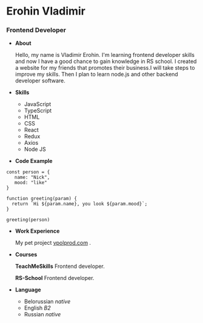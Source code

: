 # Erohin Vladimir
### Frontend Developer




+ __About__

  Hello, my name is Vladimir Erohin. I'm learning frontend developer skills and now I have a good chance to gain knowledge in RS school.
  I created a website for my friends that promotes their business.I will take steps to improve my skills. Then I plan to learn node.js and other backend developer software.


+ __Skills__
    - JavaScript
    - TypeScript
    - HTML
    - CSS
    - React
    - Redux
    - Axios
    - Node JS


+ __Code Example__
```
const person = {
   name: "Nick",
   mood: "like"
}

function greeting(param) {
  return `Hi ${param.name}, you look ${param.mood}`;
}

greeting(person)
```

+ __Work Experience__

  My pet project [vpolprod.com](https://www.vpolprod.com/main) .


+ __Courses__

  __TeachMeSkills__  Frontend developer.

  __RS-School__  Frontend developer.


+ __Language__
    - Belorussian _native_
    - English _B2_
    - Russian _native_

